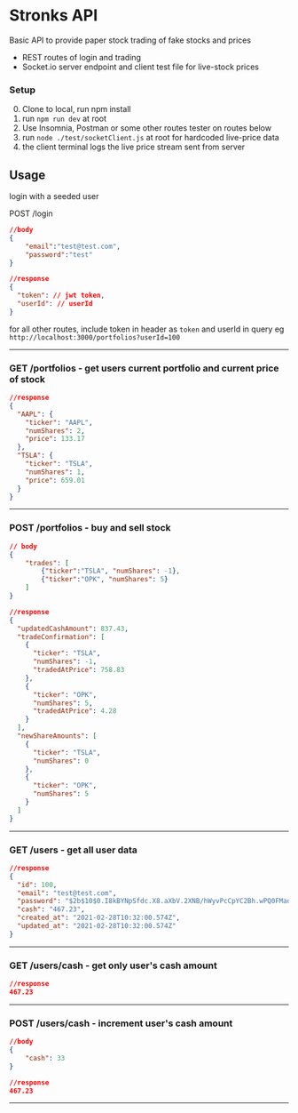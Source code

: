 # Stronks API

Basic API to provide paper stock trading of fake stocks and prices
- REST routes of login and trading
- Socket.io server endpoint and client test file for live-stock prices 
  
### Setup
0. Clone to local, run npm install
1. run  `npm run dev` at root
2. Use Insomnia, Postman or some other routes tester on routes below
3. run `node ./test/socketClient.js` at root for hardcoded live-price data
4. the client terminal logs the live price stream sent from server 
## Usage
login with a seeded user

POST /login
```json
//body
{
	"email":"test@test.com",
	"password":"test"
}
```
```json
//response
{
  "token": // jwt token,
  "userId": // userId
}
```
for all other routes, include token in header as `token`
and userId in query eg `http://localhost:3000/portfolios?userId=100`

---

### GET /portfolios - get users current portfolio and current price of stock
```json
//response
{
  "AAPL": {
    "ticker": "AAPL",
    "numShares": 2,
    "price": 133.17
  },
  "TSLA": {
    "ticker": "TSLA",
    "numShares": 1,
    "price": 659.01
  }
}
```
---
### POST /portfolios - buy and sell stock

```json
// body
{
	"trades": [
		{"ticker":"TSLA", "numShares": -1},
		{"ticker":"OPK", "numShares": 5}
	]
}
```

```json
//response
{
  "updatedCashAmount": 837.43,
  "tradeConfirmation": [
    {
      "ticker": "TSLA",
      "numShares": -1,
      "tradedAtPrice": 758.83
    },
    {
      "ticker": "OPK",
      "numShares": 5,
      "tradedAtPrice": 4.28
    }
  ],
  "newShareAmounts": [
    {
      "ticker": "TSLA",
      "numShares": 0
    },
    {
      "ticker": "OPK",
      "numShares": 5
    }
  ]
}
```
---
### GET /users - get all user data

```json
//response
{
  "id": 100,
  "email": "test@test.com",
  "password": "$2b$10$0.I8kBYNpSfdc.X8.aXbV.2XNB/hWyvPcCpYC2Bh.wPQ0FMadduRi",
  "cash": "467.23",
  "created_at": "2021-02-28T10:32:00.574Z",
  "updated_at": "2021-02-28T10:32:00.574Z"
}
```
---
### GET /users/cash - get only user's cash amount

```json
//response
467.23
```
---
### POST /users/cash - increment user's cash amount

```json
//body
{
	"cash": 33
}
```
```json
//response
467.23
```
---